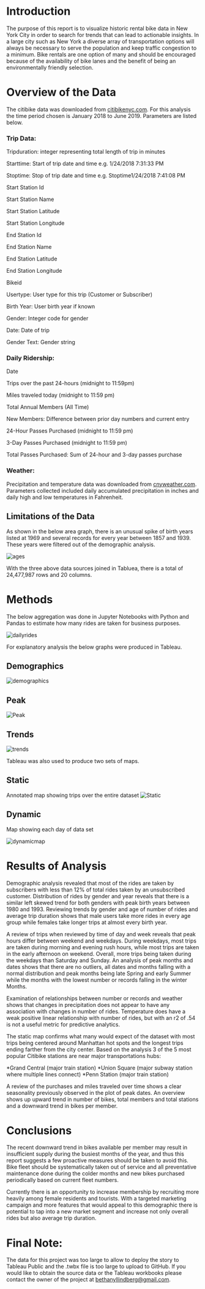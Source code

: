 # Introduction

The purpose of this report is to visualize historic rental bike data in New York City in order to search for trends that can lead to actionable insights. In a large city such as New York a diverse array of transportation options will always be necessary to serve the population and keep traffic congestion to a minimum. Bike rentals are one option of many and should be encouraged because of the availability of bike lanes and the benefit of being an environmentally friendly selection.

# Overview of the Data

The citibike data was downloaded from [citibikenyc.com](https://www.citibikenyc.com/system-data). For this analysis the time period chosen is January 2018 to June 2019. Parameters are listed below.

### Trip Data:

Tripduration: integer representing total length of trip in minutes

Starttime: Start of trip date and time e.g. 1/24/2018 7:31:33 PM

Stoptime: Stop of trip date and time e.g. Stoptime1/24/2018 7:41:08 PM

Start Station Id

Start Station Name

Start Station Latitude

Start Station Longitude

End Station Id

End Station Name

End Station Latitude

End Station Longitude

Bikeid

Usertype: User type for this trip (Customer or Subscriber)

Birth Year: User birth year if known

Gender: Integer code for gender

Date: Date of trip

Gender Text: Gender string

### Daily Ridership:

Date

Trips over the past 24-hours (midnight to 11:59pm)

Miles traveled today (midnight to 11:59 pm)

Total Annual Members (All Time)

New Members: Difference between prior day numbers and current entry

24-Hour Passes Purchased (midnight to 11:59 pm)

3-Day Passes Purchased (midnight to 11:59 pm)

Total Passes Purchased: Sum of 24-hour and 3-day passes purchase

### Weather:

Precipitation and temperature data was downloaded from [cnyweather.com](http://www.cnyweather.com/wxraindetail.php?year=2019). Parameters collected included daily accumulated precipitation in inches and daily high and low temperatures in Fahrenheit.

## Limitations of the Data

As shown in the below area graph, there is an unusual spike of birth years listed at 1969 and several records for every year between 1857 and 1939. These years were filtered out of the demographic analysis.

![ages](images/ages.PNG)

With the three above data sources joined in Tabluea, there is a total of 24,477,987 rows and 20 columns.

# Methods

The below aggregation was done in Jupyter Notebooks with Python and Pandas to estimate how many rides are taken for business purposes.

![dailyrides](images/dailyrides.PNG)

For explanatory analysis the below graphs were produced in Tableau.

## Demographics

![demographics](images/demographics.PNG)

## Peak

![Peak](images/Peak.PNG)

## Trends

![trends](images/trends.PNG)

Tableau was also used to produce two sets of maps.

## Static

Annotated map showing trips over the entire dataset
![Static](images/Static.PNG)

## Dynamic 

Map showing each day of data set

![dynamicmap](images/dynamicmap.gif)

# Results of Analysis

Demographic analysis revealed that most of the rides are taken by subscribers with less than 12% of total rides taken by an unsubscribed customer. Distribution of rides by gender and year reveals that there is a similar left skewed trend for both genders with peak birth years between 1980 and 1993. Reviewing trends by gender and age of number of rides and average trip duration shows that male users take more rides in every age group while females take longer trips at almost every birth year.

A review of trips when reviewed by time of day and week reveals that peak hours differ between weekend and weekdays. During weekdays, most trips are taken during morning and evening rush hours, while most trips are taken in the early afternoon on weekend. Overall,  more trips being taken during the weekdays than Saturday and Sunday. An analysis of peak months and dates shows that there are no outliers, all dates and months falling with a normal distribution and peak months being late Spring and early Summer while the months with the lowest number or records falling in the winter Months.

Examination of relationships between number or records and weather shows that changes in precipitation does not appear to have any association with changes in number of rides. Temperature does have a weak positive linear relationship with number of rides, but with an r2 of .54 is not a useful metric for predictive analytics.

The static map confirms what many would expect of the dataset with most trips being centered around Manhattan hot spots and the longest trips ending farther from the city center. Based on the analysis 3 of the 5 most popular Citibike  stations are near major transportations hubs:

*Grand Central (major train station)
*Union Square (major subway station where multiple lines
connect)
*Penn Station (major train station)

A review of the purchases and miles traveled over time shows a clear seasonality previously observed in the plot of peak dates. An overview shows up upward trend in number of bikes, total members and total stations and a downward trend in bikes per member.

# Conclusions

The recent downward trend in bikes available per member may result in insufficient supply during the busiest months of the year, and thus this report suggests a few proactive measures should be taken to avoid this. Bike fleet should be systematically taken out of service and all preventative maintenance done during the colder months and new bikes purchased periodically based on current fleet numbers.

Currently there is an opportunity to increase membership by recruiting more heavily among female residents and tourists. With a targeted marketing campaign and more features that would appeal to this demographic there is potential to tap into a new market segment and increase not only overall rides but also average trip duration.

# Final Note:

The data for this project was too large to allow to deploy the story to Tableau Public and the .twbx file is too large to upload to GitHub. If you would like to obtain the source data or the Tableau workbooks please contact the owner of the project at bethanyllindberg@gmail.com.